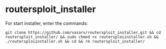 # routersploit_installer
For start installer, enter the commands:

    git clone https://github.com/vasarv/routersploit_installer.git && cd routersploit_installer/ && sudo chmod +x routersploiinstaller.sh && ./routersploiinstaller.sh && cd && rm routersploit_installer/
